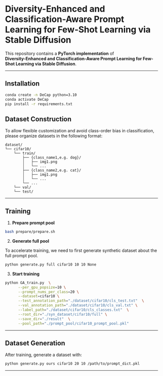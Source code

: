 # Diversity-Enhanced and Classification-Aware Prompt Learning for Few-Shot Learning via Stable Diffusion

This repository contains a **PyTorch implementation** of  
**Diversity-Enhanced and Classification-Aware Prompt Learning for Few-Shot Learning via Stable Diffusion**.  

---

## Installation
```sh
conda create -n DeCap python=3.10
conda activate DeCap
pip install -r requirements.txt
```
##  Dataset Construction

To allow flexible customization and avoid class-order bias in classification, please organize datasets in the following format:

```
dataset/
└── cifar10/
    └── train/
        ├── {class_name1,e.g. dog}/
        │   ├── img1.png
        │   └── ...
        ├── {class_name2,e.g. cat}/
        │   ├── img1.png
        │   └── ...
        └── ...
    └── val/
    └── test/
```

---

##  Training

1. **Prepare prompt pool**

```bash
bash prepare/prepare.sh
```
2. **Generate full pool**

To accelerate training, we need to first generate synthetic dataset about the full prompt pool.

```bash
python generate.py full cifar10 10 10 None
```
3. **Start training**

```bash
python GA_train.py  \
      --per_gpu_popsize=10 \
      --prompt_nums_per_class=20 \
      --dataset=cifar10 \
      --test_annotation_path="./dataset/cifar10/cls_test.txt"  \
      --val_annotation_path="./dataset/cifar10/cls_val.txt" \
      --label_path="./dataset/cifar10/cls_classes.txt"  \
      --root_dir="./syn_dataset/cifar10/full" \
      --save_dir="./result"  \
      --pool_path="./prompt_pool/cifar10_prompt_pool.pkl"
```

---

##  Dataset Generation

After training, generate a dataset with:

```bash
python generate.py ours cifar10 20 10 /path/to/prompt_dict.pkl
```

---

